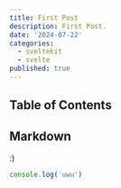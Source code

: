 ```yaml
---
title: First Post
description: First Post.
date: '2024-07-22'
categories:
  - sveltekit
  - svelte
published: true
---
```


## Table of Contents

## Markdown

:)

```js
console.log('uwu')
```
